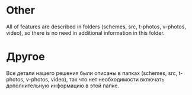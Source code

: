 
# Other

All of features are described in folders (schemes, src, t-photos, v-photos, video), so there is no need in additional information in this folder.

# Другое

Все детали нашего решения были описаны в папках (schemes, src, t-photos, v-photos, video), так что нет необходимости включать дополнительную информацию в этой папке.
